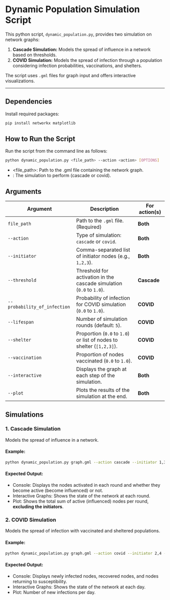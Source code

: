 # Dynamic Population Simulation Script

This python script, `dynamic_population.py`, provides two simulation on network graphs:
1. **Cascade Simulation:** Models the spread of influence in a network based on thresholds.
2. **COVID Simulation:** Models the spread of infection through a population considering infection probabilities, vaccinations, and shelters.

The script uses `.gml` files for graph input and offers interactive visualizations.

---

## Dependencies
Install required packages:

```bash
pip install networkx matplotlib
```

## **How to Run the Script**

Run the script from the command line as follows:

```bash
python dynamic_population.py <file_path> --action <action> [OPTIONS]
```

* <file_path>: Path to the .gml file containing the network graph.
* <action>: The simulation to perform (cascade or covid).

## **Arguments**

| Argument                        | Description                                                          | For action(s) |
|----------------------------------|----------------------------------------------------------------------|---------------|
| `file_path`                     | Path to the `.gml` file. (Required)                                  | **Both**      |
| `--action`                      | Type of simulation: `cascade` or `covid`.                            | **Both**      |
| `--initiator`                   | Comma-separated list of initiator nodes (e.g., `1,2,3`).             | **Both**      |
| `--threshold`                   | Threshold for activation in the cascade simulation (`0.0` to `1.0`). | **Cascade**   |
| `--probability_of_infection`    | Probability of infection for COVID simulation (`0.0` to `1.0`).      | **COVID**     |
| `--lifespan`                    | Number of simulation rounds (default: `5`).                          | **COVID**     |
| `--shelter`                     | Proportion (`0.0` to `1.0`) or list of nodes to shelter (`[1,2,3]`). | **COVID**     |
| `--vaccination`                 | Proportion of nodes vaccinated (`0.0` to `1.0`).                     | **COVID**     |
| `--interactive`                 | Displays the graph at each step of the simulation.                   | **Both**      |
| `--plot`                        | Plots the results of the simulation at the end.                      | **Both**      |

## **Simulations**

### 1. **Cascade Simulation**
Models the spread of influence in a network.

#### Example:
```bash
python dynamic_population.py graph.gml --action cascade --initiator 1,3 --threshold 0.5 --interactive --plot
```

#### Expected Output:
* Console: Displays the nodes activated in each round and whether they become active (become influenced) or not.
* Interactive Graphs: Shows the state of the network at each round.
* Plot: Shows the total sum of active (influenced) nodes per round, **excluding the initiators**.

### 2. **COVID Simulation**
Models the spread of infection with vaccinated and sheltered populations.

#### Example:
```bash
python dynamic_population.py graph.gml --action covid --initiator 2,4 --probability_of_infection 0.6 --lifespan 10 --shelter 0.3 --vaccination 0.5 --interactive --plot
```

#### Expected Output:
* Console: Displays newly infected nodes, recovered nodes, and nodes returning to susceptibility.
* Interactive Graphs: Shows the state of the network at each day. 
* Plot: Number of new infections per day.

